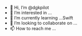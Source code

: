 - 👋 Hi, I’m @dgkpilot
- 👀 I’m interested in ...
- 🌱 I’m currently learning ...Swift
- 💞️ I’m looking to collaborate on ...
- 📫 How to reach me ...

<!---
dgkpilot/dgkpilot is a ✨ special ✨ repository because its `README.md` (this file) appears on your GitHub profile.
You can click the Preview link to take a look at your changes.
--->
